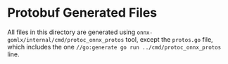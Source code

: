 # Protobuf Generated Files

All files in this directory are generated using `onnx-gomlx/internal/cmd/protoc_onnx_protos` tool, except
the `protos.go` file, which includes the one `//go:generate go run ../cmd/protoc_onnx_protos` line.